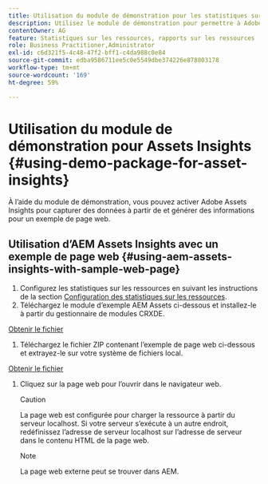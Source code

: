 ```yaml
---
title: Utilisation du module de démonstration pour les statistiques sur les ressources
description: Utilisez le module de démonstration pour permettre à Adobe Assets Insights de capturer des données à partir de et de générer des informations pour une page web.
contentOwner: AG
feature: Statistiques sur les ressources, rapports sur les ressources
role: Business Practitioner,Administrator
exl-id: c6d321f5-4c48-47f2-bff1-c4da988c0e84
source-git-commit: edba9586711ee5c0e5549dbe374226e878803178
workflow-type: tm+mt
source-wordcount: '169'
ht-degree: 59%

---
```


# Utilisation du module de démonstration pour Assets Insights {#using-demo-package-for-asset-insights}

À l’aide du module de démonstration, vous pouvez activer Adobe Assets Insights pour capturer des données à partir de et générer des informations pour un exemple de page web.

## Utilisation d’AEM Assets Insights avec un exemple de page web  {#using-aem-assets-insights-with-sample-web-page}

1. Configurez les statistiques sur les ressources en suivant les instructions de la section [Configuration des statistiques sur les ressources](touch-ui-configuring-asset-insights.md).
1. Téléchargez le module d’exemple AEM Assets ci-dessous et installez-le à partir du gestionnaire de modules CRXDE.

[Obtenir le fichier](assets/insightsdemo.zip)

1. Téléchargez le fichier ZIP contenant l’exemple de page web ci-dessous et extrayez-le sur votre système de fichiers local.

[Obtenir le fichier](assets/demosite.zip)

1. Cliquez sur la page web pour l’ouvrir dans le navigateur web.

   >[!CAUTION]
   >
   >La page web est configurée pour charger la ressource à partir du serveur localhost. Si votre serveur s’exécute à un autre endroit, redéfinissez l’adresse de serveur localhost sur l’adresse de serveur dans le contenu HTML de la page web.

   >[!NOTE]
   >
   >La page web externe peut se trouver dans AEM.

